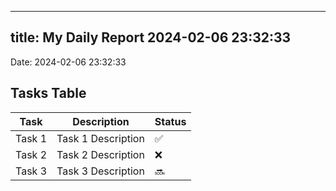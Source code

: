 
---
title: My Daily Report 2024-02-06 23:32:33
---

Date: 2024-02-06 23:32:33

## Tasks Table

| Task | Description | Status |
|------|-------------|--------|
| Task 1 | Task 1 Description | ✅ |
| Task 2 | Task 2 Description | ❌ |
| Task 3 | Task 3 Description | 🔜 |
